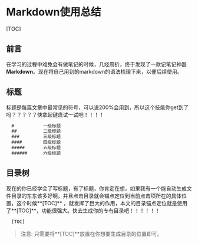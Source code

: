 # Markdown使用总结
[TOC]

## 前言

  在学习的过程中难免会有做笔记的时候，几经周折，终于发现了一款记笔记神器**Markdown**。现在将自己用到的markdown的语法梳理下来，以便后续使用。

## 标题

  标题是每篇文章中最常见的符号，可以说200%会用到，所以这个技能你get到了吗？？？？？快拿起键盘试一试吧！！！！

  ```Javascript
    #           一级标题
    ##          二级标题
    ###         三级标题
    ####        四级标题
    #####       五级标题
    ######      六级标题
  ```

## 目录树

  现在的你已经学会了写标题，有了标题，你肯定在想，如果我有一个能自动生成文件目录的东东该多好啊，并且点击目录就会锚点定位到当前点击项所在的具体位置，这个时候**[TOC]** ，就发挥了巨大的作用，本文的目录锚点定位就是使用了**[TOC]**，功能很强大。快去生成你的专有目录吧！！！！！！

  ```Javascript
    [TOC]
  ```
  > 注意: 只需要将**[TOC]**放置在你想要生成目录的位置即可。


